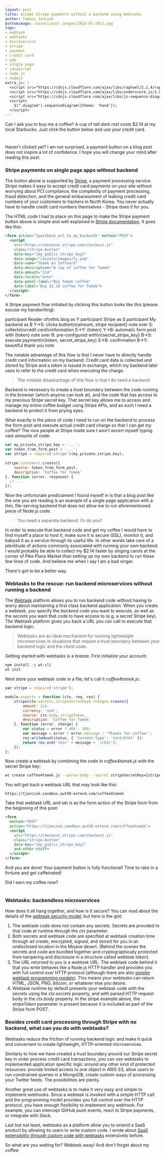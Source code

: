 ```yaml
---
layout: post
title: Accept Stripe payments without a backend using Webtasks
author: Tomasz Janczuk
bottomimage: /assets/post_images/2016-01-29/2.jpg
tags:
- webtask
- webtasks
- microservice
- stripe
- payment
- credit card
- web
- single page
- javascript
- node.js
- nodejs
extra_js: |
  <script src="https://cdnjs.cloudflare.com/ajax/libs/raphael/2.1.4/raphael-min.js"></script>
  <script src="https://cdnjs.cloudflare.com/ajax/libs/underscore.js/1.8.3/underscore-min.js"></script>
  <script src="https://cdnjs.cloudflare.com/ajax/libs/js-sequence-diagrams/1.0.6/sequence-diagram-min.js"></script>
  <script>
    $(".diagram").sequenceDiagram({theme: 'hand'});
  </script>
---
```


Can I ask you to buy me a coffee? A cup of *tall dark rost* costs $2.14 at my local Starbucks. Just click the button below and use your credit card.

<form action="https://tjanczuk.sandbox.auth0-extend.com/coffee4tomek" method="POST" style="margin-bottom: 40px">
  <script
    src="https://checkout.stripe.com/checkout.js" class="stripe-button"
    data-key="pk_live_CeoSX5oORYP0f5vXtj67o7CI"
    data-image="/assets/images/tj.png"
    data-name="Tomek on Software"
    data-description="A cup of coffee for Tomek"
    data-amount="214"
    data-locale="auto"
    data-panel-label="Buy Tomek coffee"
    data-label="Buy $2.14 coffee for Tomek"
    data-allow-remember-me="false">
  </script>
</form>

Haven't clicked yet? I am not surprised, a payment button on a blog post does not inspire a lot of confidence. I hope you will change your mind after reading this post. 

### Stripe payments on single page apps without backend

The button above is supported by [Stripe](https://stripe.com), a payment processing service. Stripe makes it easy to accept credit card payments on your site without worrying about PCI compliance, the complexity of payment processing, fraud detection, and the general embarassment of leaking credit card numbers of your customers to hackers in North Korea. You never actually have to handle credit card numbers themselves - Stripe does it for you. 

The HTML code I had to place on this page to make the Stripe payment button above is simple and well explained in [Stripe documentation](https://stripe.com/docs/checkout). It goes like this:

```html
<form action="{postback_url_to_my_backend}" method="POST">
  <script
    src="https://checkout.stripe.com/checkout.js"
    class="stripe-button"
    data-key="{my_public_stripe_key}"
    data-image="/assets/images/tj.png"
    data-name="Tomek on Software"
    data-description="A cup of coffee for Tomek"
    data-amount="214"
    data-locale="auto"
    data-panel-label="Buy Tomek coffee"
    data-label="Buy $2.14 coffee for Tomek">
  </script>
</form>
```

A Stripe payment flow initiated by clicking this button looks like this (please excuse my handwriting):

<div class="diagram">
    participant Reader of\nthis blog as Y
    participant Stripe as S
    participant My backend as B
    Y->S: clicks button\n{amount, stripe recipient}
    note over S: collects\ncredit card\ninformation
    S->Y: {token}
    Y->B: automatic form post with {token}
    note over B: pre-configured with\n{secret_stripe_key}
    B->S: execute payment\n{token, secret_stripe_key}
    S->B: confirmation
    B->Y: beautiful thank you note
</div>

The notable advantage of this flow is that I never have to directly handle credit card information on my backend. Credit card data is collected and stored by Stripe and a *token* is issued in exchange, which my backend later uses to refer to the credit card when executing the charge. 

> The notable disadvantage of this flow is that I do need a backend

Backend is necessary to create a trust boundary between the code running in the browser (which anyone can look at), and the code that has access to my precious Stripe secret key. That secret key allows me to access and manage my entire coffee budget using Stripe APIs, and as such I need a backend to protect it from prying eyes. 

What exactly is the piece of code I need to run on the backend to process the form post and execute actual credit card charge so that I can get my coffee? The nice people at Stripe made sure I won't excert myself typing vast amounts of code:

```javascript
var my_private_stripe_key = '...';
var token_from_form_post = '...';
var stripe = require('stripe')(my_private_stripe_key);
   
stripe.customers.create({
    source: token_from_form_post,
    description: 'Coffee for Tomek'
}, function (error, response) {
  // ...
});
```

Now the unfortunate predicament I found myself in is that a blog post like the one you are reading is an example of a single page application with a thin, file-serving backend that does not allow me to run aforementioned piece of Node.js code. 

> You need a separate backend. Or do you?

In order to execute that backend code and get my coffee I would have to find myself a place to host it, make sure it is secure (SSL), monitor it, and babysit it as a service through its useful life. In other words take care of a plentitude of actions commonly associated with running your own backend. I would probably be able to collect my $2.14 faster by singing carols at the corner of Pike Place Market than setting up my own backend to run these few lines of code. And believe me when I say I am a bad singer. 

There's got to be a better way.

### Webtasks to the rescue: run backend microservices without running a backend

The [Webtask](https://webtask.io) platform allows you to run backend code without having to worry about maintaining a first class backend application. When you create a webtask, you specify the *backend code* you want to execute, as well as the *secrets* you want that code to have access to (e.g. a secret Stripe key). The Webtask platform gives you back a URL you can call to execute that backend logic. 

> Webtasks are an ideal mechanism for running lightweight microservices in situations that require a trust boundary between your backend logic and the client code.

Getting started with webtasks is a breeze. First initialize your account:

```bash
npm install -g wt-cli
wt init
```

Next store your webtask code in a file; let's call it *coffee4tomek.js*:

```javascript
var stripe = require('stripe');

module.exports = function (ctx, req, res) {
    stripe(ctx.secrets.stripeSecretKey).charges.create({
        amount: 214,
        currency: 'usd',
        source: ctx.body.stripeToken,
        description: 'Coffee for Tomek'
    }, function (error, charge) {
        var status = error ? 400 : 200;
        var message = error ? error.message : 'Thanks for coffee!'; 
        res.writeHead(status, { 'Content-Type': 'text/html' });
        return res.end('<h1>' + message + '</h1>');
    });
};
```

Now create a webtask by combining the code in *coffee4tomek.js* with the secret Stripe key: 

```bash
wt create coffee4tomek.js --parse-body --secret stripeSecretKey={stripe_secret_key} --parse-body
```

You will get back a webtask URL that may look like this:

```
https://tjanczuk.sandbox.auth0-extend.com/coffee4tomek
```

Take that webtask URL and set is as the form action of the Stripe form from the beginning of this post:

```html
<form  
  method="POST"
  action="https://tjanczuk.sandbox.auth0-extend.com/coffee4tomek">
  <script
    src="https://checkout.stripe.com/checkout.js"
    class="stripe-button"
    data-key="{my_public_stripe_key}"
    and-other-stuff>
  </script>
</form>
```

And you are done! Your payment button is fully functional! Time to rake in a fortune and get caffeinated!

Did I earn my coffee *now*?

<form action="https://tjanczuk.sandbox.auth0-extend.com/coffee4tomek" method="POST" style="margin-bottom: 40px">
  <script
    src="https://checkout.stripe.com/checkout.js" class="stripe-button"
    data-key="pk_live_CeoSX5oORYP0f5vXtj67o7CI"
    data-image="/assets/images/tj.png"
    data-name="Tomek on Software"
    data-description="A cup of coffee for Tomek"
    data-amount="214"
    data-locale="auto"
    data-panel-label="Buy Tomek coffee"
    data-label="Buy $2.14 coffee for Tomek"
    data-allow-remember-me="false">
  </script>
</form>

### Webtasks: backendless microservices

How does it all hang together, and how is it secure? You can read about the details of the [webtask security model](https://webtask.io/docs/how), but here is the gist:

1. The webtask code does not contain any secrets. Secrets are provided to that code at runtime through the *ctx* parameter.  
2. Both secrets and webtask code are specified at webtask creation time through *wt create*, encrypted, signed, and stored for you in an undisclosed location in the Mojave desert. (Behind the scenes the secrets and code are bundled together and cryptographically protected from tampering and disclosure in a structure called *webtask token*).  
3. The URL returned to you is a *webtask URL*. The webtask code behind it that you write behaves like a Node.js HTTP handler and provides you with full control over HTTP protocol (although there are also [simpler webtask programming models](https://webtask.io/docs/model)). This means your webtasks can return HTML, JSON, PNG, bitcoin, or whatever else you desire. 
4. Webtask runtime by default presents your webtask code with the secrets using the *ctx.secrets* property, and with parsed HTTP request body in the *ctx.body* property. In the stripe example above, the *stripeToken* parameter is present because it is included as part of the Stripe form POST. 

### Besides credit card processing through Stripe with no backend, what can you do with webtasks?

Webtasks reduce the friction of running backend logic and make it quick and convenient to create lightweight, HTTP-oriented microservices. 

Similarly to how we have created a trust boundary around our Stripe secret key in order process credit card transactions, you can use webtasks to implemented application specific logic around any other kind of protected resources: provide limited access to one object in AWS S3, allow users to run constrained queries in a MongoDB, create custom ways of processing your Twitter feeds. The possibilities are plenty. 

Another great use of webtasks is to make it very easy and simple to implement webhooks. Since a webtask is invoked with a simple HTTP call and the programming model provides you full control over the HTTP protocol, you have enough flexibility to implement any webhook. For example, you can intercept GitHub push events, react to Stripe payments, or integrate with Slack. 

Last but not least, webtasks as a platform allow you to extend a SaaS product by allowing its users to write custom code. I wrote about [SaaS extensibility through custom code with webtasks](http://tomasz.janczuk.org/2015/07/extensibility-through-http-with-webtasks.html) extensively before. 

So what are you waiting for? Webtask away! And don't forget about my coffee:

<form action="https://tjanczuk.sandbox.auth0-extend.com/coffee4tomek" method="POST" style="margin-bottom: 40px">
  <script
    src="https://checkout.stripe.com/checkout.js" class="stripe-button"
    data-key="pk_live_CeoSX5oORYP0f5vXtj67o7CI"
    data-image="/assets/images/tj.png"
    data-name="Tomek on Software"
    data-description="A cup of coffee for Tomek"
    data-amount="214"
    data-locale="auto"
    data-panel-label="Buy Tomek coffee"
    data-label="Buy $2.14 coffee for Tomek"
    data-allow-remember-me="false">
  </script>
</form>

